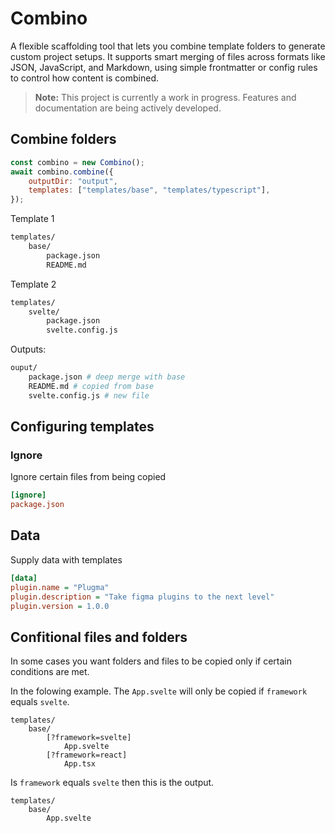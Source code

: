 # Combino

A flexible scaffolding tool that lets you combine template folders to generate custom project setups. It supports smart merging of files across formats like JSON, JavaScript, and Markdown, using simple frontmatter or config rules to control how content is combined.

> **Note:** This project is currently a work in progress. Features and documentation are being actively developed.

## Combine folders

```js
const combino = new Combino();
await combino.combine({
    outputDir: "output",
    templates: ["templates/base", "templates/typescript"],
});
```

Template 1

```bash
templates/
    base/
        package.json
        README.md
```

Template 2

```bash
templates/
    svelte/
        package.json
        svelte.config.js
```

Outputs:

```bash
ouput/
    package.json # deep merge with base
    README.md # copied from base
    svelte.config.js # new file
```

## Configuring templates

### Ignore

Ignore certain files from being copied

```ini
[ignore]
package.json
```

## Data

Supply data with templates

```ini
[data]
plugin.name = "Plugma"
plugin.description = "Take figma plugins to the next level"
plugin.version = 1.0.0
```

## Confitional files and folders

In some cases you want folders and files to be copied only if certain conditions are met.

In the folowing example. The `App.svelte` will only be copied if `framework` equals `svelte`.

```
templates/
    base/
        [?framework=svelte]
            App.svelte
        [?framework=react]
            App.tsx
```

Is `framework` equals `svelte` then this is the output.

```
templates/
    base/
        App.svelte
```
